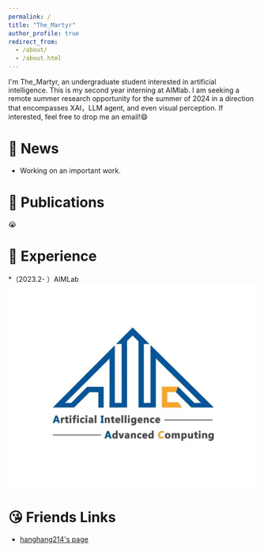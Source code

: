 ```yaml
---
permalink: /
title: "The_Martyr"
author_profile: true
redirect_from: 
  - /about/
  - /about.html
---
```


I'm The_Martyr, an undergraduate student interested in artificial intelligence. This is my second year interning at AIMlab. I am seeking a remote summer research opportunity for the summer of 2024 in a direction that encompasses XAI，LLM agent, and even visual perception. If interested, feel free to drop me an email!😄

# 📅 News
* Working on an important work.

# 📝 Publications
😭

# 📇 Experience
*（2023.2- ）AIMLab
![AIMLab](/images/AIMLab.jpg)

# 😘 Friends Links
* [hanghang214's page](https://hanghang214.cn/)
